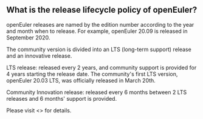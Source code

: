 ## What is the release lifecycle policy of openEuler?

openEuler releases are named by the edition number according to the year and month when to release. For example, openEuler 20.09 is released in September 2020.

The community version is divided into an LTS (long-term support) release and an innovative release.

LTS release: released every 2 years, and community support is provided for 4 years starting the release date. The community's first LTS version, openEuler 20.03 LTS, was officially released in March 20th.

Community Innovation release: released every 6 months between 2 LTS releases and 6 months' support is provided.

Please visit <> for details.